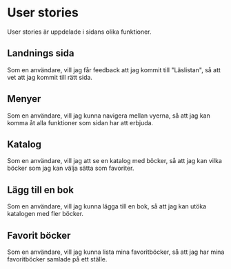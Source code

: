 # User stories
User stories är uppdelade i sidans olika funktioner.  
  
## Landnings sida
Som en användare, vill jag får feedback att jag kommit till "Läslistan", så att vet att jag kommit till rätt sida.  
  
## Menyer
Som en användare, vill jag kunna navigera mellan vyerna, så att jag kan komma åt alla funktioner som sidan har att erbjuda.  
  
## Katalog
Som en användare, vill jag att se en katalog med böcker, så att jag kan vilka böcker som jag kan välja sätta som favoriter.  
  
## Lägg till en bok
Som en användare, vill jag kunna lägga till en bok, så att jag kan utöka katalogen med fler böcker.  
  
## Favorit böcker
Som en användare, vill jag kunna lista mina favoritböcker, så att jag har mina favoritböcker samlade på ett ställe.  